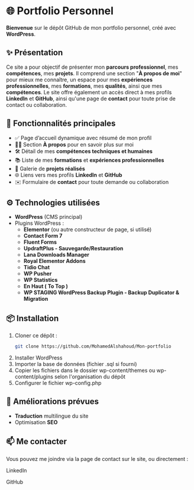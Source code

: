 # 🌐 Portfolio Personnel

**Bienvenue** sur le dépôt GitHub de mon portfolio personnel, créé avec **WordPress**.

## ✨ Présentation

Ce site a pour objectif de présenter mon **parcours professionnel**, mes **compétences**, mes **projets**.
Il comprend une section "**À propos de moi**" pour mieux me connaître, un espace pour mes **expériences professionnelles**, mes **formations**, mes **qualités**, ainsi que mes **compétences**. Le site offre également un accès direct à mes profils **LinkedIn** et **GitHub**, ainsi qu'une page de **contact** pour toute prise de contact ou collaboration. 

## 🧩 Fonctionnalités principales
- ✅ Page d’accueil dynamique avec résumé de mon profil
- 🧑‍💼 Section **À propos** pour en savoir plus sur moi
- 🛠️ Détail de mes **compétences techniques et humaines**
- 📚 Liste de mes **formations** et **expériences professionnelles**
- 🚀 Galerie de **projets réalisés**
- 🌐 Liens vers mes profils **LinkedIn** et **GitHub**
- ✉️ Formulaire de **contact** pour toute demande ou collaboration


## ⚙️ Technologies utilisées
- **WordPress** (CMS principal)
- Plugins WordPress :
  - **Elementor** (ou autre constructeur de page, si utilisé)
  - **Contact Form 7**
  - **Fluent Forms**
  - **UpdraftPlus - Sauvegarde/Restauration**
  - **Lana Downloads Manager**
  - **Royal Elementor Addons**
  - **Tidio Chat**
  - **WP Pusher**
  - **WP Statistics**
  - **En Haut ( To Top )**
  - **WP STAGING WordPress Backup Plugin - Backup Duplicator & Migration**
 
## 📦 Installation

1. Cloner ce dépôt :
   ```bash
   git clone https://github.com/MohamedAlshahoud/Mon-portfolio

2. Installer WordPress
3. Importer la base de données (fichier .sql si fourni)
4. Copier les fichiers dans le dossier wp-content/themes ou wp-content/plugins selon l'organisation du dépôt
5. Configurer le fichier wp-config.php

## 🚧 Améliorations prévues
- **Traduction** multilingue du site
- Optimisation **SEO**

## 📫 Me contacter
Vous pouvez me joindre via la page de contact sur le site, ou directement :

LinkedIn

GitHub
